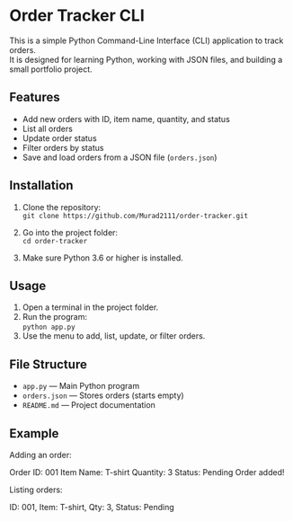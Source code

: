 # Order Tracker CLI

This is a simple Python Command-Line Interface (CLI) application to track orders.  
It is designed for learning Python, working with JSON files, and building a small portfolio project.

## Features

- Add new orders with ID, item name, quantity, and status  
- List all orders  
- Update order status  
- Filter orders by status  
- Save and load orders from a JSON file (`orders.json`)  

## Installation

1. Clone the repository:  
   `git clone https://github.com/Murad2111/order-tracker.git `  

2. Go into the project folder:  
   `cd order-tracker`  

3. Make sure Python 3.6 or higher is installed.  

## Usage

1. Open a terminal in the project folder.  
2. Run the program:  
   `python app.py`  
3. Use the menu to add, list, update, or filter orders.  

## File Structure

- `app.py` — Main Python program  
- `orders.json` — Stores orders (starts empty)  
- `README.md` — Project documentation  

## Example

Adding an order:

Order ID: 001
Item Name: T-shirt
Quantity: 3
Status: Pending
Order added!


Listing orders:

ID: 001, Item: T-shirt, Qty: 3, Status: Pending
